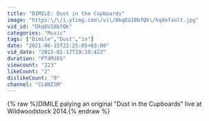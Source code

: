```yaml
---
title: "DIMILE: Dust in the Cupboards"
image: "https:\/\/i.ytimg.com\/vi\/DkqEU18bfQk\/hqdefault.jpg"
vid_id: "DkqEU18bfQk"
categories: "Music"
tags: ["Dimile","Dust","in"]
date: "2021-06-15T22:25:05+03:00"
vid_date: "2015-01-17T19:19:42Z"
duration: "PT4M38S"
viewcount: "223"
likeCount: "2"
dislikeCount: "0"
channel: "CL8NISM"
---
```

{% raw %}DIMILE palying an original &quot;Dust in the Cupboards&quot; live at Wildwoodstock 2014.{% endraw %}
